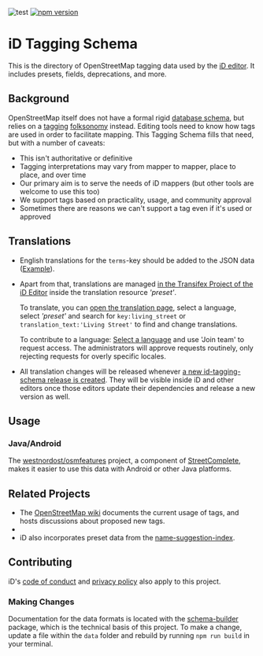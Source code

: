 ![test](https://github.com/openstreetmap/id-tagging-schema/workflows/test/badge.svg) [![npm version](https://badge.fury.io/js/%40openstreetmap%2Fid-tagging-schema.svg)](https://badge.fury.io/js/%40openstreetmap%2Fid-tagging-schema)

# iD Tagging Schema

This is the directory of OpenStreetMap tagging data used by the [iD editor](https://github.com/openstreetmap/iD).
It includes presets, fields, deprecations, and more.

## Background

OpenStreetMap itself does not have a formal rigid [database schema](https://en.wikipedia.org/wiki/Database_schema),
but relies on a [tagging](https://wiki.openstreetmap.org/wiki/Tags) [folksonomy](https://en.wikipedia.org/wiki/Folksonomy) instead.
Editing tools need to know how tags are used in order to facilitate mapping.
This Tagging Schema fills that need, but with a number of caveats:

- This isn't authoritative or definitive
- Tagging interpretations may vary from mapper to mapper, place to place, and over time
- Our primary aim is to serve the needs of iD mappers (but other tools are welcome to use this too)
- We support tags based on practicality, usage, and community approval
- Sometimes there are reasons we can't support a tag even if it's used or approved

## Translations

* English translations for the `terms`-key should be added to the JSON data ([Example](https://github.com/openstreetmap/id-tagging-schema/blob/v3.1.0/data/presets/natural/shrub.json#L16-L19)).

* Apart from that, translations are managed [in the Transifex Project of the iD Editor](https://www.transifex.com/openstreetmap/id-editor/) inside the translation resource _'preset'_.

  To translate, you can [open the translation page](https://www.transifex.com/openstreetmap/id-editor/translate/), select a language, select _'preset'_ and search for `key:living_street` or `translation_text:'Living Street'` to find and change translations.

  To contribute to a language: [Select a language](https://www.transifex.com/openstreetmap/id-editor/languages/) and use 'Join team' to request access. The administrators will approve requests routinely, only rejecting requests for overly specific locales.

* All translation changes will be released whenever [a new id-tagging-schema release is created](https://github.com/openstreetmap/id-tagging-schema/releases). They will be visible inside iD and other editors once those editors update their dependencies and release a new version as well.

## Usage

### Java/Android

The [westnordost/osmfeatures](https://github.com/westnordost/osmfeatures) project,
a component of [StreetComplete](https://github.com/westnordost/StreetComplete),
makes it easier to use this data with Android or other Java platforms.

## Related Projects

* The [OpenStreetMap wiki](https://wiki.openstreetmap.org/wiki/Map_features) documents the current usage of tags, and hosts discussions about proposed new tags.
*
* iD also incorporates preset data from the [name-suggestion-index](https://github.com/osmlab/name-suggestion-index).

## Contributing

iD's [code of conduct](https://github.com/openstreetmap/iD/blob/release/CODE_OF_CONDUCT.md) and
[privacy policy](https://github.com/openstreetmap/iD/blob/release/PRIVACY.md) also apply to this project.

### Making Changes

Documentation for the data formats is located with the [schema-builder](https://github.com/ideditor/schema-builder)
package, which is the technical basis of this project. To make a change, update a
file within the `data` folder and rebuild by running `npm run build` in your terminal.
